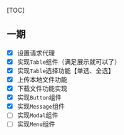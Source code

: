 [TOC]

## 一期
- [x] 设置请求代理
- [x] 实现`Table`组件（满足展示就可以了）  
- [x] 实现`Table`选择功能【单选、全选】
- [x] 上传本地文件功能
- [x] 下载文件功能实现
- [x] 实现`Button`组件
- [x] 实现`Message`组件
- [ ] 实现`Modal`组件
- [ ] 实现`Menu`组件
